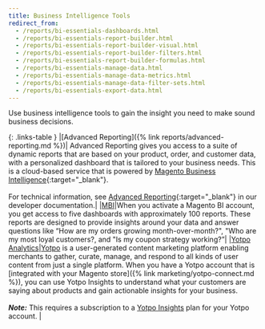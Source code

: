 ```yaml
---
title: Business Intelligence Tools
redirect_from:
  - /reports/bi-essentials-dashboards.html
  - /reports/bi-essentials-report-builder.html
  - /reports/bi-essentials-report-builder-visual.html
  - /reports/bi-essentials-report-builder-filters.html
  - /reports/bi-essentials-report-builder-formulas.html
  - /reports/bi-essentials-manage-data.html
  - /reports/bi-essentials-manage-data-metrics.html
  - /reports/bi-essentials-manage-data-filter-sets.html
  - /reports/bi-essentials-export-data.html
---
```


Use business intelligence tools to gain the insight you need to make sound business decisions.

{: .links-table }
|[Advanced Reporting]({% link reports/advanced-reporting.md %})| Advanced Reporting gives you access to a suite of dynamic reports that are based on your product, order, and customer data, with a personalized dashboard that is tailored to your business needs. This is a cloud-based service that is powered by [Magento Business Intelligence][1]{:target="_blank"}. <br/><br/>For technical information, see [Advanced Reporting][2]{:target="_blank"} in our developer documentation.|
|[MBI][3]|When you activate a Magento BI account, you get access to five dashboards with approximately 100 reports. These reports are designed to provide insights around your data and answer questions like “How are my orders growing month-over-month?", "Who are my most loyal customers?, and "Is my coupon strategy working?”|
|[Yotpo Analytics][6]|[Yotpo][7] is a user-generated content marketing platform enabling merchants to gather, curate, manage, and respond to all kinds of user content from just a single platform. When you have a Yotpo account that is [integrated with your Magento store]({% link marketing/yotpo-connect.md %}), you can use Yotpo Insights to understand what your customers are saying about products and gain actionable insights for your business. <br/><br/>**_Note:_** This requires a subscription to a [Yotpo Insights][8] plan for your Yotpo account. |

[1]: https://docs.magento.com/mbi/
[2]: https://devdocs.magento.com/guides/v2.4/advanced-reporting/overview.html
[3]: https://docs.magento.com/mbi/getting-started/essentials-vs-pro.html
[4]: https://devdocs.magento.com/cloud/project/new-relic.html
[6]: https://support.yotpo.com/en/analytics
[7]: https://www.yotpo.com/
[8]: https://www.yotpo.com/platform/insights/
[9]: https://support.yotpo.com/en/article/yotpo-insights
<!--
  This is a style declaration so that first column does not wrap
-->
<style>
.links-table td:first-of-type {
  width: 200px;
}
</style>
